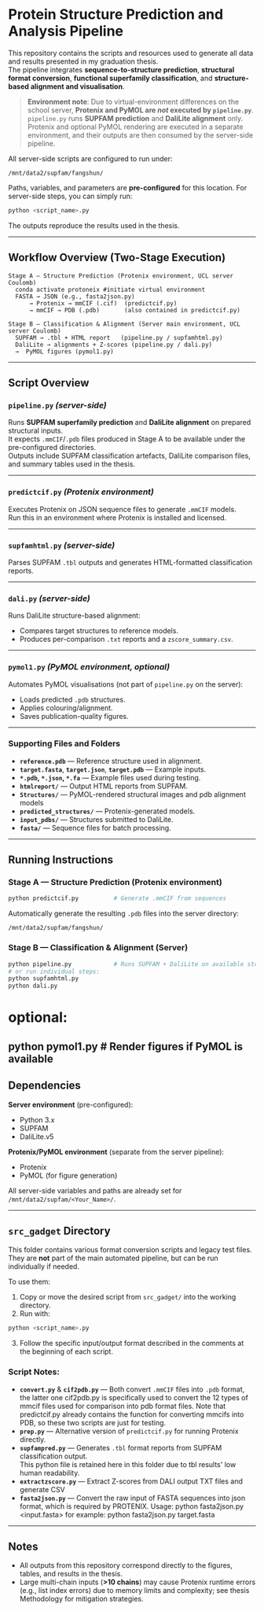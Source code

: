 # Protein Structure Prediction and Analysis Pipeline

This repository contains the scripts and resources used to generate all data and results presented in my graduation thesis.  
The pipeline integrates **sequence-to-structure prediction**, **structural format conversion**, **functional superfamily classification**, and **structure-based alignment and visualisation**.

> **Environment note**: Due to virtual-environment differences on the school server, **Protenix and PyMOL are *not* executed by `pipeline.py`**.  
> `pipeline.py` runs **SUPFAM prediction** and **DaliLite alignment** only. Protenix and optional PyMOL rendering are executed in a separate environment, and their outputs are then consumed by the server-side pipeline.

All server-side scripts are configured to run under:

```
/mnt/data2/supfam/fangshun/
```

Paths, variables, and parameters are **pre-configured** for this location. For server-side steps, you can simply run:

```bash
python <script_name>.py
```

The outputs reproduce the results used in the thesis.

---

## Workflow Overview (Two-Stage Execution)

```
Stage A — Structure Prediction (Protenix environment, UCL server Coulomb)
  conda activate protoneix #initiate virtual environment
  FASTA → JSON (e.g., fasta2json.py)
      → Protenix → mmCIF (.cif)  (predictcif.py)
      → mmCIF → PDB (.pdb)       (also contained in predictcif.py)

Stage B — Classification & Alignment (Server main environment, UCL server Coulomb)
  SUPFAM → .tbl + HTML report   (pipeline.py / supfamhtml.py)
  DaliLite → alignments + Z-scores (pipeline.py / dali.py)
  →  PyMOL figures (pymol1.py)
```

---

## Script Overview

### `pipeline.py`  *(server-side)*
Runs **SUPFAM superfamily prediction** and **DaliLite alignment** on prepared structural inputs.  
It expects `.mmCIF`/`.pdb` files produced in Stage A to be available under the pre-configured directories.  
Outputs include SUPFAM classification artefacts, DaliLite comparison files, and summary tables used in the thesis.

---

### `predictcif.py`  *(Protenix environment)*
Executes Protenix on JSON sequence files to generate `.mmCIF` models.  
Run this in an environment where Protenix is installed and licensed.

---

### `supfamhtml.py`  *(server-side)*
Parses SUPFAM `.tbl` outputs and generates HTML-formatted classification reports.

---

### `dali.py`  *(server-side)*
Runs DaliLite structure-based alignment:
- Compares target structures to reference models.
- Produces per-comparison `.txt` reports and a `zscore_summary.csv`.

---

### `pymol1.py`  *(PyMOL environment, optional)*
Automates PyMOL visualisations (not part of `pipeline.py` on the server):
- Loads predicted `.pdb` structures.
- Applies colouring/alignment.
- Saves publication-quality figures.

---

### Supporting Files and Folders
- **`reference.pdb`** — Reference structure used in alignment.
- **`target.fasta`**, **`target.json`**, **`target.pdb`** — Example inputs.
- **`*.pdb`, `*.json`, `*.fa`** — Example files used during testing.
- **`htmlreport/`** — Output HTML reports from SUPFAM.
- **`Structures/`** — PyMOL-rendered structural images and pdb alignment models
- **`predicted_structures/`** — Protenix-generated models.
- **`input_pdbs/`** — Structures submitted to DaliLite.
- **`fasta/`** — Sequence files for batch processing.

---

## Running Instructions

### Stage A — Structure Prediction (Protenix environment)
```bash
python predictcif.py          # Generate .mmCIF from sequences

```
Automatically generate the resulting `.pdb` files into the server directory:
```
/mnt/data2/supfam/fangshun/
```

### Stage B — Classification & Alignment (Server)
```bash
python pipeline.py            # Runs SUPFAM + DaliLite on available structures
# or run individual steps:
python supfamhtml.py
python dali.py
```
# optional:
python pymol1.py              # Render figures if PyMOL is available
---

## Dependencies

**Server environment** (pre-configured):
- Python 3.x
- SUPFAM
- DaliLite.v5

**Protenix/PyMOL environment** (separate from the server pipeline):
- Protenix
- PyMOL (for figure generation)

All server-side variables and paths are already set for `/mnt/data2/supfam/<Your_Name>/`.

---

## `src_gadget` Directory

This folder contains various format conversion scripts and legacy test files.
They are **not** part of the main automated pipeline, but can be run individually if needed.

To use them:
1. Copy or move the desired script from `src_gadget/` into the working directory.
2. Run with:
```bash
python <script_name>.py
```
3. Follow the specific input/output format described in the comments at the beginning of each script.

### Script Notes:
- **`convert.py`** & **`cif2pdb.py`** — Both convert `.mmCIF` files into `.pdb` format, the latter one cif2pdb.py is specifically used to convert the 12 types of mmcif files used for comparison into pdb format files. Note that predictcif.py already contains the function for converting mmcifs into PDB, so these two scripts are just for testing.
- **`prep.py`** — Alternative version of `predictcif.py` for running Protenix directly.
- **`supfampred.py`** — Generates `.tbl` format reports from SUPFAM classification output.  
  This python file is retained here in this folder due to tbl results' low human readability.
- **`extractzscore.py`** — Extract Z-scores from DALI output TXT files and generate CSV
- **`fasta2json.py`** — Convert the raw input of FASTA sequences into json format, which is required by PROTENIX. Usage:
    python fasta2json.py <input.fasta>  for example: python fasta2json.py target.fasta

---

## Notes
- All outputs from this repository correspond directly to the figures, tables, and results in the thesis.
- Large multi-chain inputs (**>10 chains**) may cause Protenix runtime errors (e.g., list index errors) due to memory limits and complexity; see thesis Methodology for mitigation strategies.
